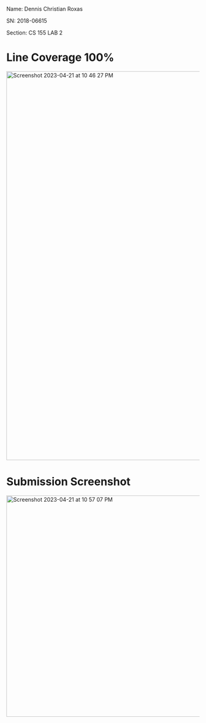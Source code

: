 Name: Dennis Christian Roxas

SN: 2018-06615

Section: CS 155 LAB 2

# Line Coverage 100%
<img width="1012" alt="Screenshot 2023-04-21 at 10 46 27 PM" src="https://user-images.githubusercontent.com/84613154/233668507-7134821c-0b81-4fdc-9370-4edc78b62a4d.png">

# Submission Screenshot
<img width="576" alt="Screenshot 2023-04-21 at 10 57 07 PM" src="https://user-images.githubusercontent.com/84613154/233668574-f4add6da-3b45-4087-997b-5d33d675b57c.png">
